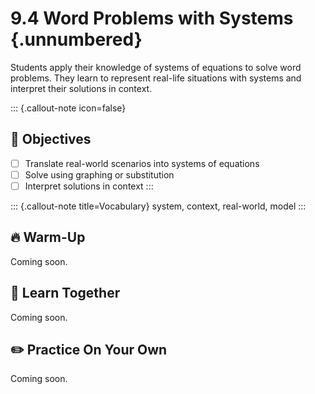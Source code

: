 #  9.4 Word Problems with Systems {.unnumbered}

Students apply their knowledge of systems of equations to solve word problems. They learn to represent real-life situations with systems and interpret their solutions in context.

::: {.callout-note icon=false}
## 🎯 Objectives
- [ ] Translate real-world scenarios into systems of equations
- [ ] Solve using graphing or substitution
- [ ] Interpret solutions in context
:::

::: {.callout-note title=Vocabulary}
system, context, real-world, model
:::

## 🔥 Warm-Up
Coming soon.

## 🧠 Learn Together
Coming soon.

## ✏️ Practice On Your Own
Coming soon.
